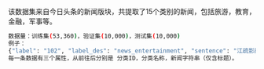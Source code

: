 该数据集来自今日头条的新闻版块，共提取了15个类别的新闻，包括旅游，教育，金融，军事等。
```bash
数据量：训练集(53,360)，验证集(10,000)，测试集(10,000)
例子：
{"label": "102", "label_des": "news_entertainment", "sentence": "江疏影甜甜圈自拍，迷之角度竟这么好看，美吸引一切事物"}
每一条数据有三个属性，从前往后分别是 分类ID，分类名称，新闻字符串（仅含标题）。
```

